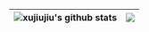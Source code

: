 <div id="timer"></div>


| <img align="center" src="https://github-readme-stats.vercel.app/api?username=xujiujiu&show_icons=true&include_all_commits=true&hide_border=true&rank_icon=github" alt="xujiujiu's github stats" /> | <img align="center" src="https://github-readme-stats.vercel.app/api/top-langs/?username=xujiujiu&layout=compact&hide_border=true" /> |
| ------------- | ------------- |


<!---
xujiujiu/xujiujiu is a ✨ special ✨ repository because its `README.md` (this file) appears on your GitHub profile.
You can click the Preview link to take a look at your changes.
--->

<script>
    const targetDate = new Date(1994 + 55, 1, 6).getTime();

    // 更新计时器的函数
    function updateTimer() {
      const currentDate = new Date().getTime();
      const timeRemaining = targetDate - currentDate;

      // 计算小时、分钟和秒
      
      const days = Math.floor((timeRemaining / (1000 * 60 * 60 * 24));
      // const hours = Math.floor((timeRemaining % (1000 * 60 * 60 * 24)) / (1000 * 60 * 60));
      // const minutes = Math.floor((timeRemaining % (1000 * 60 * 60)) / (1000 * 60));
      // const seconds = Math.floor((timeRemaining % (1000 * 60)) / 1000);

      // 更新计时器容器的内容
      const timerElement = document.getElementById('timer');
      timerElement.innerHTML = `距离退休还剩 ${days} 天` //`${hours} 小时 ${minutes} 分钟 ${seconds} 秒`;

      // 如果目标日期已经过去，显示消息
      if (timeRemaining < 0) {
        timerElement.innerHTML = '已退休';
      }
    }

    // 每秒更新一次计时器
    setInterval(updateTimer, 1000);

    // 初始加载时更新计时器
    updateTimer();
</script>
